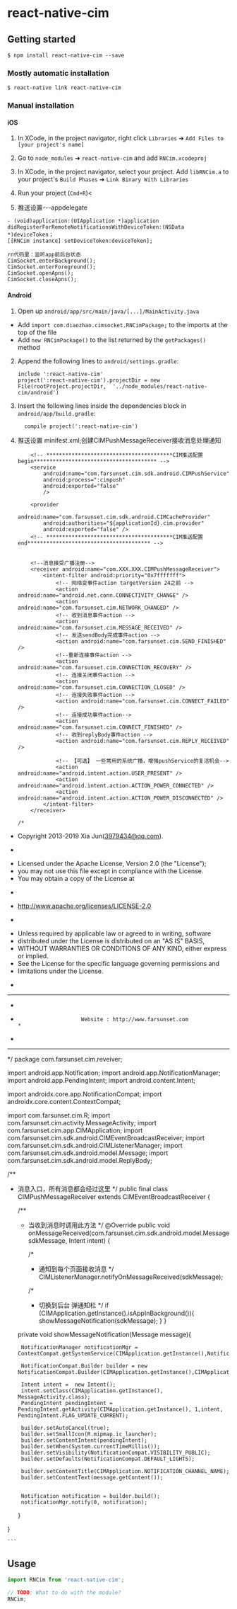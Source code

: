 
# react-native-cim

## Getting started

`$ npm install react-native-cim --save`

### Mostly automatic installation

`$ react-native link react-native-cim`

### Manual installation


#### iOS

1. In XCode, in the project navigator, right click `Libraries` ➜ `Add Files to [your project's name]`
2. Go to `node_modules` ➜ `react-native-cim` and add `RNCim.xcodeproj`
3. In XCode, in the project navigator, select your project. Add `libRNCim.a` to your project's `Build Phases` ➜ `Link Binary With Libraries`
4. Run your project (`Cmd+R`)<

5. 推送设置---appdelegate 
```
- (void)application:(UIApplication *)application didRegisterForRemoteNotificationsWithDeviceToken:(NSData *)deviceToken；
[[RNCim instance] setDeviceToken:deviceToken];

rn代码里：监听app前后台状态
CimSocket.enterBackground();
CimSocket.enterForeground();
CimSocket.openApns();
CimSocket.closeApns();

```

#### Android

1. Open up `android/app/src/main/java/[...]/MainActivity.java`
  - Add `import com.diaozhao.cimsocket.RNCimPackage;` to the imports at the top of the file
  - Add `new RNCimPackage()` to the list returned by the `getPackages()` method
2. Append the following lines to `android/settings.gradle`:
  	```
  	include ':react-native-cim'
  	project(':react-native-cim').projectDir = new File(rootProject.projectDir, 	'../node_modules/react-native-cim/android')
  	```
3. Insert the following lines inside the dependencies block in `android/app/build.gradle`:
  	```
      compile project(':react-native-cim')
  	```
4. 推送设置 minifest.xml;创建CIMPushMessageReceiver接收消息处理通知
	```
		<!-- ****************************************CIM推送配置 begin*************************************** -->
        <service
            android:name="com.farsunset.cim.sdk.android.CIMPushService"
            android:process=":cimpush"
            android:exported="false"
            />

        <provider
            android:name="com.farsunset.cim.sdk.android.CIMCacheProvider"
            android:authorities="${applicationId}.cim.provider"
            android:exported="false" />
        <!-- ****************************************CIM推送配置 end*************************************** -->


        <!--消息接受广播注册-->
        <receiver android:name="com.XXX.XXX.CIMPushMessageReceiver">
            <intent-filter android:priority="0x7fffffff">
                <!-- 网络变事件action targetVersion 24之前 -->
                <action android:name="android.net.conn.CONNECTIVITY_CHANGE" />
                <action android:name="com.farsunset.cim.NETWORK_CHANGED" />
                <!-- 收到消息事件action -->
                <action android:name="com.farsunset.cim.MESSAGE_RECEIVED" />
                <!-- 发送sendBody完成事件action -->
                <action android:name="com.farsunset.cim.SEND_FINISHED" />
                <!--重新连接事件action -->
                <action android:name="com.farsunset.cim.CONNECTION_RECOVERY" />
                <!-- 连接关闭事件action -->
                <action android:name="com.farsunset.cim.CONNECTION_CLOSED" />
                <!-- 连接失败事件action -->
                <action android:name="com.farsunset.cim.CONNECT_FAILED" />
                <!-- 连接成功事件action-->
                <action android:name="com.farsunset.cim.CONNECT_FINISHED" />
                <!-- 收到replyBody事件action -->
                <action android:name="com.farsunset.cim.REPLY_RECEIVED" />

                <!-- 【可选】 一些常用的系统广播，增强pushService的复活机会-->
                <action android:name="android.intent.action.USER_PRESENT" />
                <action android:name="android.intent.action.ACTION_POWER_CONNECTED" />
                <action android:name="android.intent.action.ACTION_POWER_DISCONNECTED" />
            </intent-filter>
        </receiver>
	```
	```
	/*
 * Copyright 2013-2019 Xia Jun(3979434@qq.com).
 * <p>
 * Licensed under the Apache License, Version 2.0 (the "License");
 * you may not use this file except in compliance with the License.
 * You may obtain a copy of the License at
 * <p>
 * http://www.apache.org/licenses/LICENSE-2.0
 * <p>
 * Unless required by applicable law or agreed to in writing, software
 * distributed under the License is distributed on an "AS IS" BASIS,
 * WITHOUT WARRANTIES OR CONDITIONS OF ANY KIND, either express or implied.
 * See the License for the specific language governing permissions and
 * limitations under the License.
 * <p>
 * **************************************************************************************
 *
 *                         Website : http://www.farsunset.com                           *
 *
 * **************************************************************************************
 */
package com.farsunset.cim.reveiver;

import android.app.Notification;
import android.app.NotificationManager;
import android.app.PendingIntent;
import android.content.Intent;

import androidx.core.app.NotificationCompat;
import androidx.core.content.ContextCompat;

import com.farsunset.cim.R;
import com.farsunset.cim.activity.MessageActivity;
import com.farsunset.cim.app.CIMApplication;
import com.farsunset.cim.sdk.android.CIMEventBroadcastReceiver;
import com.farsunset.cim.sdk.android.CIMListenerManager;
import com.farsunset.cim.sdk.android.model.Message;
import com.farsunset.cim.sdk.android.model.ReplyBody;


/**
 * 消息入口，所有消息都会经过这里
 */
public final class CIMPushMessageReceiver extends CIMEventBroadcastReceiver {


    /**
     * 当收到消息时调用此方法
     */
    @Override
    public void onMessageReceived(com.farsunset.cim.sdk.android.model.Message sdkMessage, Intent intent) {

        /*
         * 通知到每个页面接收消息
         */
        CIMListenerManager.notifyOnMessageReceived(sdkMessage);


        /*
         * 切换到后台 弹通知栏
         */
        if (CIMApplication.getInstance().isAppInBackground()){
            showMessageNotification(sdkMessage);
        }
    }

    private void showMessageNotification(Message message){

        NotificationManager notificationMgr = ContextCompat.getSystemService(CIMApplication.getInstance(),NotificationManager.class);

        NotificationCompat.Builder builder = new NotificationCompat.Builder(CIMApplication.getInstance(),CIMApplication.NOTIFICATION_CHANNEL_ID);

        Intent intent =  new Intent();
        intent.setClass(CIMApplication.getInstance(), MessageActivity.class);
        PendingIntent pendingIntent = PendingIntent.getActivity(CIMApplication.getInstance(), 1,intent, PendingIntent.FLAG_UPDATE_CURRENT);

        builder.setAutoCancel(true);
        builder.setSmallIcon(R.mipmap.ic_launcher);
        builder.setContentIntent(pendingIntent);
        builder.setWhen(System.currentTimeMillis());
        builder.setVisibility(NotificationCompat.VISIBILITY_PUBLIC);
        builder.setDefaults(NotificationCompat.DEFAULT_LIGHTS);

        builder.setContentTitle(CIMApplication.NOTIFICATION_CHANNEL_NAME);
        builder.setContentText(message.getContent());


        Notification notification = builder.build();
        notificationMgr.notify(0, notification);
    }

}

	```

## Usage
```javascript
import RNCim from 'react-native-cim';

// TODO: What to do with the module?
RNCim;
```
  
